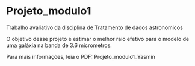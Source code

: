# Projeto_modulo1
Trabalho avaliativo da disciplina de Tratamento de dados astronomicos

O objetivo desse projeto é estimar o melhor raio efetivo para o modelo de uma galáxia na banda de 3.6 micrometros. 

Para mais informações, leia o PDF: Projeto_modulo1_Yasmin

